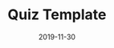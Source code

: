 ---
layout: inner
date: 2019-11-30
type: professional-project
position: right

title: 'Quiz Template'
year: '2019'
description: 'This is the first project I got assigned as freelance developer in upwork.com. For this job I had to develop an Unity template that enables the client to build quiz games easily and quickly. The project was developed and delivered in the agreed date.'
features: 
    - Scalable UI.
    - Content importing tools.
    - Google Play Cloud savings.
    - Localization.
    - Admob ads.
    - In-app purchases.
individual_contribution: ''
disclaimer: ''

tags: C# Unity
featured_image: '/img/posts/megaquiz.jpg'

website_url: ''
github_url: ''
features_url: ''
individual_contribution_url: ''
---